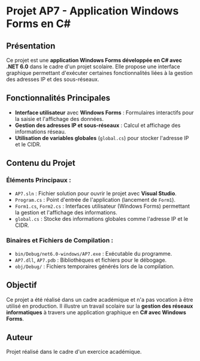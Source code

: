 # Projet AP7 - Application Windows Forms en C#

## Présentation
Ce projet est une **application Windows Forms développée en C# avec .NET 6.0** dans le cadre d'un projet scolaire. Elle propose une interface graphique permettant d'exécuter certaines fonctionnalités liées à la gestion des adresses IP et des sous-réseaux.

## Fonctionnalités Principales
- **Interface utilisateur** avec **Windows Forms** : Formulaires interactifs pour la saisie et l'affichage des données.
- **Gestion des adresses IP et sous-réseaux** : Calcul et affichage des informations réseau.
- **Utilisation de variables globales** (`global.cs`) pour stocker l'adresse IP et le CIDR.

## Contenu du Projet

### Éléments Principaux :
- `AP7.sln` : Fichier solution pour ouvrir le projet avec **Visual Studio**.
- `Program.cs` : Point d'entrée de l'application (lancement de `Form1`).
- `Form1.cs`, `Form2.cs` : Interfaces utilisateur (Windows Forms) permettant la gestion et l'affichage des informations.
- `global.cs` : Stocke des informations globales comme l'adresse IP et le CIDR.

### Binaires et Fichiers de Compilation :
- `bin/Debug/net6.0-windows/AP7.exe` : Exécutable du programme.
- `AP7.dll`, `AP7.pdb` : Bibliothèques et fichiers pour le débogage.
- `obj/Debug/` : Fichiers temporaires générés lors de la compilation.

## Objectif
Ce projet a été réalisé dans un cadre académique et n'a pas vocation à être utilisé en production. Il illustre un travail scolaire sur la **gestion des réseaux informatiques** à travers une application graphique en **C# avec Windows Forms**.

## Auteur
Projet réalisé dans le cadre d'un exercice académique.

